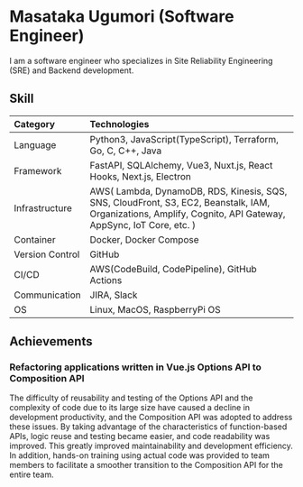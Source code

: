 # Masataka Ugumori (Software Engineer)
I am a software engineer who specializes in Site Reliability Engineering (SRE) and Backend development.
 
## Skill

| Category | Technologies |
|:------- |:------------ |
| Language | Python3, JavaScript(TypeScript), Terraform, Go, C, C++, Java|
| Framework | FastAPI, SQLAlchemy, Vue3, Nuxt.js, React Hooks, Next.js, Electron |
| Infrastructure | AWS( Lambda, DynamoDB, RDS, Kinesis, SQS, SNS, CloudFront, S3, EC2, Beanstalk, IAM, Organizations, Amplify, Cognito, API Gateway, AppSync, IoT Core, etc. ) |
| Container | Docker, Docker Compose |
| Version Control | GitHub |
| CI/CD | AWS(CodeBuild, CodePipeline), GitHub Actions |
| Communication | JIRA, Slack |
| OS | Linux, MacOS, RaspberryPi OS |


## Achievements
### Refactoring applications written in Vue.js Options API to Composition API
The difficulty of reusability and testing of the Options API and the complexity of code due to its large size have caused a decline in development productivity, and the Composition API was adopted to address these issues. By taking advantage of the characteristics of function-based APIs, logic reuse and testing became easier, and code readability was improved. This greatly improved maintainability and development efficiency.
In addition, hands-on training using actual code was provided to team members to facilitate a smoother transition to the Composition API for the entire team.
